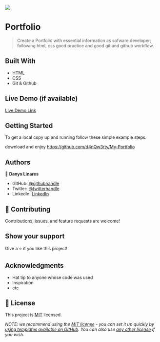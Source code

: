 ![](https://img.shields.io/badge/Microverse-blueviolet)

# Portfolio

> Create a Portfolio with essential information as sofware developer; following html, css good practice and good git and github workflow.


## Built With

- HTML
- CSS
- Git & Github

## Live Demo (if available)

[Live Demo Link]()


## Getting Started

To get a local copy up and running follow these simple example steps.

download and enjoy https://github.com/d4nQw3rty/My-Portfolio
## Authors

👤 **Danys Linares**

- GitHub: [@githubhandle](https://github.com/d4nQw3rty)
- Twitter: [@twitterhandle](https://twitter.com/Danys_Linares)
- LinkedIn: [LinkedIn](https://www.linkedin.com/in/danys-linares-6a328b238?lipi=urn%3Ali%3Apage%3Ad_flagship3_profile_view_base_contact_details%3BnkyI5IMjTzSg4PVJIZh%2BMw%3D%3D)

## 🤝 Contributing

Contributions, issues, and feature requests are welcome!


## Show your support

Give a ⭐️ if you like this project!

## Acknowledgments

- Hat tip to anyone whose code was used
- Inspiration
- etc

## 📝 License

This project is [MIT](MIT.md) licensed.

_NOTE: we recommend using the [MIT license](https://choosealicense.com/licenses/mit/) - you can set it up quickly by [using templates available on GitHub](https://docs.github.com/en/communities/setting-up-your-project-for-healthy-contributions/adding-a-license-to-a-repository). You can also use [any other license](https://choosealicense.com/licenses/) if you wish._
